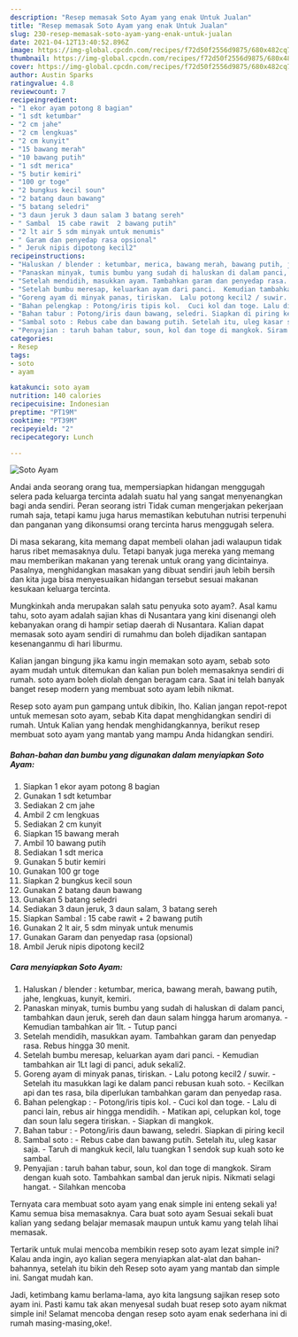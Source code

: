 ```yaml
---
description: "Resep memasak Soto Ayam yang enak Untuk Jualan"
title: "Resep memasak Soto Ayam yang enak Untuk Jualan"
slug: 230-resep-memasak-soto-ayam-yang-enak-untuk-jualan
date: 2021-04-12T13:40:52.896Z
image: https://img-global.cpcdn.com/recipes/f72d50f2556d9875/680x482cq70/soto-ayam-foto-resep-utama.jpg
thumbnail: https://img-global.cpcdn.com/recipes/f72d50f2556d9875/680x482cq70/soto-ayam-foto-resep-utama.jpg
cover: https://img-global.cpcdn.com/recipes/f72d50f2556d9875/680x482cq70/soto-ayam-foto-resep-utama.jpg
author: Austin Sparks
ratingvalue: 4.8
reviewcount: 7
recipeingredient:
- "1 ekor ayam potong 8 bagian"
- "1 sdt ketumbar"
- "2 cm jahe"
- "2 cm lengkuas"
- "2 cm kunyit"
- "15 bawang merah"
- "10 bawang putih"
- "1 sdt merica"
- "5 butir kemiri"
- "100 gr toge"
- "2 bungkus kecil soun"
- "2 batang daun bawang"
- "5 batang seledri"
- "3 daun jeruk 3 daun salam 3 batang sereh"
- " Sambal  15 cabe rawit  2 bawang putih"
- "2 lt air 5 sdm minyak untuk menumis"
- " Garam dan penyedap rasa opsional"
- " Jeruk nipis dipotong kecil2"
recipeinstructions:
- "Haluskan / blender : ketumbar, merica, bawang merah, bawang putih, jahe, lengkuas, kunyit, kemiri."
- "Panaskan minyak, tumis bumbu yang sudah di haluskan di dalam panci, tambahkan daun jeruk, sereh dan daun salam hingga harum aromanya.  Kemudian tambahkan air 1lt.  Tutup panci"
- "Setelah mendidih, masukkan ayam. Tambahkan garam dan penyedap rasa. Rebus hingga 30 menit."
- "Setelah bumbu meresap, keluarkan ayam dari panci.  Kemudian tambahkan air 1Lt lagi di panci, aduk sekali2."
- "Goreng ayam di minyak panas, tiriskan.  Lalu potong kecil2 / suwir.  Setelah itu masukkan lagi ke dalam panci rebusan kuah soto.  Kecilkan api dan tes rasa, bila diperlukan tambahkan garam dan penyedap rasa."
- "Bahan pelengkap : Potong/iris tipis kol.  Cuci kol dan toge. Lalu di panci lain, rebus air hingga mendidih.  Matikan api, celupkan kol, toge dan soun lalu segera tiriskan. Siapkan di mangkok."
- "Bahan tabur : Potong/iris daun bawang, seledri. Siapkan di piring kecil"
- "Sambal soto : Rebus cabe dan bawang putih. Setelah itu, uleg kasar saja.  Taruh di mangkuk kecil, lalu tuangkan 1 sendok sup kuah soto ke sambal."
- "Penyajian : taruh bahan tabur, soun, kol dan toge di mangkok. Siram dengan kuah soto. Tambahkan sambal dan jeruk nipis. Nikmati selagi hangat. Silahkan mencoba"
categories:
- Resep
tags:
- soto
- ayam

katakunci: soto ayam 
nutrition: 140 calories
recipecuisine: Indonesian
preptime: "PT19M"
cooktime: "PT39M"
recipeyield: "2"
recipecategory: Lunch

---
```



![Soto Ayam](https://img-global.cpcdn.com/recipes/f72d50f2556d9875/680x482cq70/soto-ayam-foto-resep-utama.jpg)

Andai anda seorang orang tua, mempersiapkan hidangan menggugah selera pada keluarga tercinta adalah suatu hal yang sangat menyenangkan bagi anda sendiri. Peran seorang istri Tidak cuman mengerjakan pekerjaan rumah saja, tetapi kamu juga harus memastikan kebutuhan nutrisi terpenuhi dan panganan yang dikonsumsi orang tercinta harus menggugah selera.

Di masa  sekarang, kita memang dapat membeli olahan jadi walaupun tidak harus ribet memasaknya dulu. Tetapi banyak juga mereka yang memang mau memberikan makanan yang terenak untuk orang yang dicintainya. Pasalnya, menghidangkan masakan yang dibuat sendiri jauh lebih bersih dan kita juga bisa menyesuaikan hidangan tersebut sesuai makanan kesukaan keluarga tercinta. 



Mungkinkah anda merupakan salah satu penyuka soto ayam?. Asal kamu tahu, soto ayam adalah sajian khas di Nusantara yang kini disenangi oleh kebanyakan orang di hampir setiap daerah di Nusantara. Kalian dapat memasak soto ayam sendiri di rumahmu dan boleh dijadikan santapan kesenanganmu di hari liburmu.

Kalian jangan bingung jika kamu ingin memakan soto ayam, sebab soto ayam mudah untuk ditemukan dan kalian pun boleh memasaknya sendiri di rumah. soto ayam boleh diolah dengan beragam cara. Saat ini telah banyak banget resep modern yang membuat soto ayam lebih nikmat.

Resep soto ayam pun gampang untuk dibikin, lho. Kalian jangan repot-repot untuk memesan soto ayam, sebab Kita dapat menghidangkan sendiri di rumah. Untuk Kalian yang hendak menghidangkannya, berikut resep membuat soto ayam yang mantab yang mampu Anda hidangkan sendiri.

<!--inarticleads1-->

##### Bahan-bahan dan bumbu yang digunakan dalam menyiapkan Soto Ayam:

1. Siapkan 1 ekor ayam potong 8 bagian
1. Gunakan 1 sdt ketumbar
1. Sediakan 2 cm jahe
1. Ambil 2 cm lengkuas
1. Sediakan 2 cm kunyit
1. Siapkan 15 bawang merah
1. Ambil 10 bawang putih
1. Sediakan 1 sdt merica
1. Gunakan 5 butir kemiri
1. Gunakan 100 gr toge
1. Siapkan 2 bungkus kecil soun
1. Gunakan 2 batang daun bawang
1. Gunakan 5 batang seledri
1. Sediakan 3 daun jeruk, 3 daun salam, 3 batang sereh
1. Siapkan  Sambal : 15 cabe rawit + 2 bawang putih
1. Gunakan 2 lt air, 5 sdm minyak untuk menumis
1. Gunakan  Garam dan penyedap rasa (opsional)
1. Ambil  Jeruk nipis dipotong kecil2




<!--inarticleads2-->

##### Cara menyiapkan Soto Ayam:

1. Haluskan / blender : ketumbar, merica, bawang merah, bawang putih, jahe, lengkuas, kunyit, kemiri.
1. Panaskan minyak, tumis bumbu yang sudah di haluskan di dalam panci, tambahkan daun jeruk, sereh dan daun salam hingga harum aromanya.  - Kemudian tambahkan air 1lt.  - Tutup panci
1. Setelah mendidih, masukkan ayam. Tambahkan garam dan penyedap rasa. Rebus hingga 30 menit.
1. Setelah bumbu meresap, keluarkan ayam dari panci.  - Kemudian tambahkan air 1Lt lagi di panci, aduk sekali2.
1. Goreng ayam di minyak panas, tiriskan.  - Lalu potong kecil2 / suwir.  - Setelah itu masukkan lagi ke dalam panci rebusan kuah soto.  - Kecilkan api dan tes rasa, bila diperlukan tambahkan garam dan penyedap rasa.
1. Bahan pelengkap : - Potong/iris tipis kol.  - Cuci kol dan toge. - Lalu di panci lain, rebus air hingga mendidih.  - Matikan api, celupkan kol, toge dan soun lalu segera tiriskan. - Siapkan di mangkok.
1. Bahan tabur : - Potong/iris daun bawang, seledri. Siapkan di piring kecil
1. Sambal soto : - Rebus cabe dan bawang putih. Setelah itu, uleg kasar saja.  - Taruh di mangkuk kecil, lalu tuangkan 1 sendok sup kuah soto ke sambal.
1. Penyajian : taruh bahan tabur, soun, kol dan toge di mangkok. Siram dengan kuah soto. Tambahkan sambal dan jeruk nipis. Nikmati selagi hangat. - Silahkan mencoba




Ternyata cara membuat soto ayam yang enak simple ini enteng sekali ya! Kamu semua bisa memasaknya. Cara buat soto ayam Sesuai sekali buat kalian yang sedang belajar memasak maupun untuk kamu yang telah lihai memasak.

Tertarik untuk mulai mencoba membikin resep soto ayam lezat simple ini? Kalau anda ingin, ayo kalian segera menyiapkan alat-alat dan bahan-bahannya, setelah itu bikin deh Resep soto ayam yang mantab dan simple ini. Sangat mudah kan. 

Jadi, ketimbang kamu berlama-lama, ayo kita langsung sajikan resep soto ayam ini. Pasti kamu tak akan menyesal sudah buat resep soto ayam nikmat simple ini! Selamat mencoba dengan resep soto ayam enak sederhana ini di rumah masing-masing,oke!.

